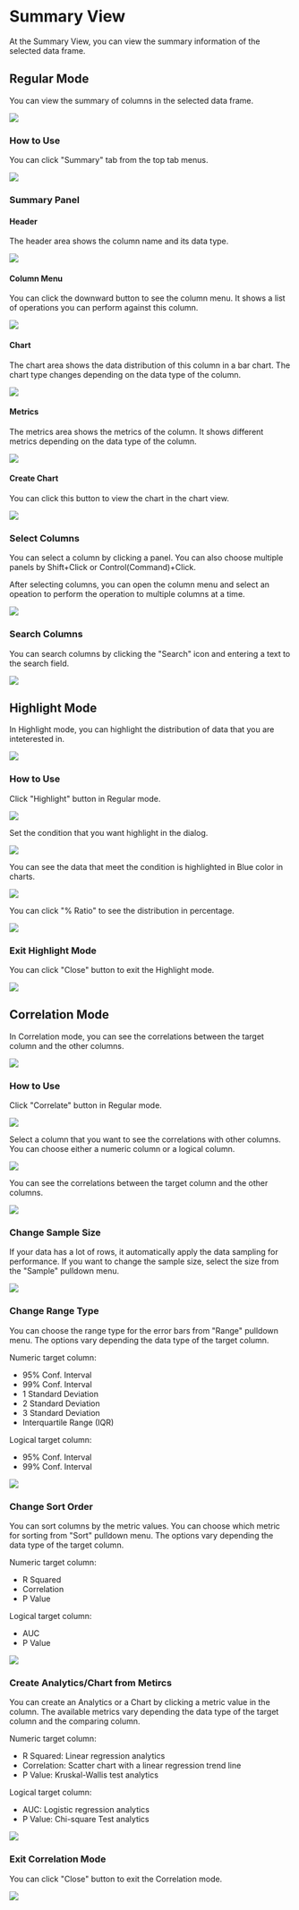 # Summary View

At the Summary View, you can view the summary information of the selected data frame. 


## Regular Mode
You can view the summary of columns in the selected data frame. 

![](images/summary1.png)


### How to Use 

You can click "Summary" tab from the top tab menus. 

![](images/summary10.png)



### Summary Panel


#### Header 
The header area shows the column name and its data type.

![](images/summary7.png)


#### Column Menu
You can click the downward button to see the column menu. It shows a list of operations you can perform against this column. 

![](images/summary2.png)

#### Chart 
The chart area shows the data distribution of this column in a bar chart. The chart type changes depending on the data type of the column.

![](images/summary8.png)


#### Metrics
The metrics area shows the metrics of the column. It shows different metrics depending on the data type of the column.

![](images/summary9.png)

#### Create Chart 
You can click this button to view the chart in the chart view. 

![](images/summary6.png)





### Select Columns

You can select a column by clicking a panel. You can also choose multiple panels by Shift+Click or Control(Command)+Click. 

After selecting columns, you can open the column menu and select an opeation to perform the operation to multiple columns at a time.

![](images/summary4.png)



### Search Columns 

You can search columns by clicking the "Search" icon and entering a text to the search field. 

![](images/summary5.png)


## Highlight Mode
In Highlight mode, you can highlight the distribution of data that you are inteterested in. 

![](images/hl3.png)



### How to Use 

Click "Highlight" button in Regular mode.

![](images/hl1.png)

Set the condition that you want highlight in the dialog. 

![](images/hl2.png)

You can see the data that meet the condition is highlighted in Blue color in charts. 

![](images/hl3.png)

You can click "% Ratio" to see the distribution in percentage. 

![](images/hl4.png)


### Exit Highlight Mode
You can click "Close" button to exit the Highlight mode.

![](images/hl5.png)




## Correlation Mode

In Correlation mode, you can see the correlations between the target column and the other columns.

![](images/cor2.png)


### How to Use 

Click "Correlate" button in Regular mode.

![](images/cor1.png)

Select a column that you want to see the correlations with other columns. You can choose either a numeric column or a logical column.

![](images/cor3.png)

You can see the correlations between the target column and the other columns.

![](images/cor2.png)


### Change Sample Size 

If your data has a lot of rows, it automatically apply the data sampling for performance. If you want to change the sample size, select the size from the "Sample" pulldown menu. 

![](images/cor4.png)


### Change Range Type 
You can choose the range type for the error bars from "Range" pulldown menu. The options vary depending the data type of the target column.

Numeric target column: 
* 95% Conf. Interval
* 99% Conf. Interval
* 1 Standard Deviation
* 2 Standard Deviation
* 3 Standard Deviation
* Interquartile Range (IQR)

Logical target column: 
* 95% Conf. Interval
* 99% Conf. Interval

![](images/cor5.png)



### Change Sort Order 

You can sort columns by the metric values. You can choose which metric for sorting from "Sort" pulldown menu. The options vary depending the data type of the target column.


Numeric target column: 
* R Squared
* Correlation 
* P Value 

Logical target column: 
* AUC
* P Value 

![](images/cor6.png)



### Create Analytics/Chart from Metircs

You can create an Analytics or a Chart by clicking a metric value in the column. The available metrics vary depending the data type of the target column and the comparing column.

Numeric target column: 
* R Squared: Linear regression analytics 
* Correlation: Scatter chart with a linear regression trend line  
* P Value: Kruskal-Wallis test analytics

Logical target column: 
* AUC: Logistic regression analytics
* P Value: Chi-square Test analytics


![](images/cor8.png)




### Exit Correlation Mode
You can click "Close" button to exit the Correlation mode.

![](images/cor7.png)
